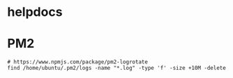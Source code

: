 # helpdocs



# PM2
```
# https://www.npmjs.com/package/pm2-logrotate
find /home/ubuntu/.pm2/logs -name "*.log" -type 'f' -size +10M -delete

```
